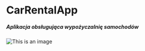 # CarRentalApp
##### Aplikacja obsługująca wypożyczalnię samochodów
![This is an image](https://upload.wikimedia.org/wikipedia/commons/1/13/Red_2019_Ferrari_SF90_Stradale_%2848264238897%29_%28cropped%29.jpg)
